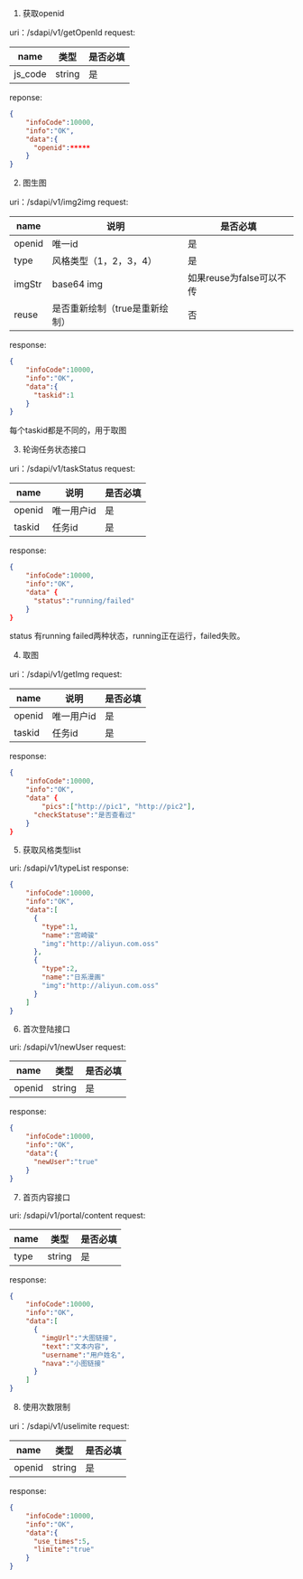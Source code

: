 1. 获取openid

uri：/sdapi/v1/getOpenId
request: 

| name | 类型 | 是否必填 |
| --- | --- | --- |
| js_code | string | 是 |

reponse:
```json
{
    "infoCode":10000,
    "info":"OK",
  	"data":{
      "openid":*****
    }   
}
```

2. 图生图

uri：/sdapi/v1/img2img
request:

| name | 说明 | 是否必填 |
| --- | --- | --- |
| openid | 唯一id | 是 |
| type | 风格类型（1，2，3，4） | 是 |
| imgStr | base64 img | 如果reuse为false可以不传 |
| reuse | 是否重新绘制（true是重新绘制） | 否 |

response:
```json
{
    "infoCode":10000,
    "info":"OK",
  	"data":{
      "taskid":1
    }
}
```
每个taskid都是不同的，用于取图

3. 轮询任务状态接口

uri：/sdapi/v1/taskStatus
request:

| name | 说明 | 是否必填 |
| --- | --- | --- |
| openid | 唯一用户id | 是 |
| taskid | 任务id | 是 |

response:
```json
{
    "infoCode":10000,
    "info":"OK",
    "data" {
      "status":"running/failed"
    }
}
```
status 有running failed两种状态，running正在运行，failed失败。

4. 取图

uri：/sdapi/v1/getImg
request:

| name | 说明 | 是否必填 |
| --- | --- | --- |
| openid | 唯一用户id | 是 |
| taskid | 任务id | 是 |

response:
```json
{
    "infoCode":10000,
    "info":"OK",
    "data" {
    	"pics":["http://pic1", "http://pic2"],
      "checkStatuse":"是否查看过"
    }
}
```

5. 获取风格类型list

uri: /sdapi/v1/typeList
response:
```json
{
    "infoCode":10000,
    "info":"OK",
    "data":[
      {
        "type":1,
        "name":"宫崎骏"
        "img":"http://aliyun.com.oss"
      },
      {
        "type":2,
        "name":"日系漫画"
        "img":"http://aliyun.com.oss"
      }
    ]
}
```

6. 首次登陆接口

uri: /sdapi/v1/newUser
request:

| name | 类型 | 是否必填 |
| --- | --- | --- |
| openid | string | 是 |

response:
```json
{
    "infoCode":10000,
    "info":"OK",
    "data":{
      "newUser":"true"
    }
}
```

7. 首页内容接口

uri: /sdapi/v1/portal/content
request:

| name | 类型 | 是否必填 |
| --- | --- | --- |
| type | string | 是 |

response:
```json
{
    "infoCode":10000,
    "info":"OK",
    "data":[
      {
        "imgUrl":"大图链接",
        "text":"文本内容",
        "username":"用户姓名",
        "nava":"小图链接"  
      }
    ]
}
```

8. 使用次数限制

uri：/sdapi/v1/uselimite
request:

| name | 类型 | 是否必填 |
| --- | --- | --- |
| openid | string | 是 |

response:
```json
{
    "infoCode":10000,
    "info":"OK",
    "data":{
      "use_times":5,
      "limite":"true"
    }
}
```

